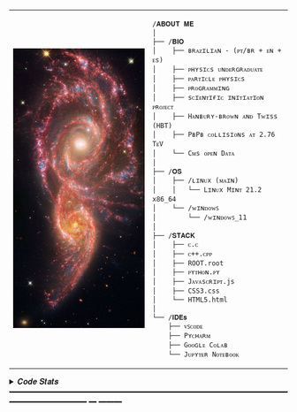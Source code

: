 <table>
  <tr>
    <td style="width: 50%;">
       <img src="https://github.com/estevamgd/estevamgd/blob/main/readme_image2.jpg" alt="" style="width: 200%; border: none;"/>
    </td>
    <td style="width: 50%; vertical-align: top;">
</p>

    /𝐀𝐁𝐎𝐔𝐓 𝐌𝐄
    │
    ├── /𝐁𝐈𝐎
    │    ├── ʙʀᴀᴢɪʟɪᴀɴ - (ᴘᴛ/ʙʀ + ᴇɴ + ᴇs)
    │    ├── ᴘʜʏsɪᴄs ᴜɴᴅᴇʀɢʀᴀᴅᴜᴀᴛᴇ 
    │    ├── ᴘᴀʀᴛɪᴄʟᴇ ᴘʜʏsɪᴄs
    │    ├── ᴘʀᴏɢʀᴀᴍᴍɪɴɢ
    │    ├── sᴄɪᴇɴᴛɪғɪᴄ ɪɴɪᴛɪᴀᴛɪᴏɴ ᴘʀᴏᴊᴇᴄᴛ
    │    ├── Hᴀɴʙᴜʀʏ-ʙʀᴏᴡɴ ᴀɴᴅ Tᴡɪss (HBT)
    │    ├── PʙPʙ ᴄᴏʟʟɪsɪᴏɴs ᴀᴛ 2.76 TᴇV
    │    └── Cᴍs ᴏᴘᴇɴ Dᴀᴛᴀ
    │
    ├── /𝐎𝐒
    │    ├── /ʟɪɴᴜx (ᴍᴀɪɴ)
    │    │   └── Lɪɴᴜx Mɪɴᴛ 21.2 x86_64
    │    └── /ᴡɪɴᴅᴏᴡꜱ
    │        └── /ᴡɪɴᴅᴏᴡꜱ_𝟣𝟣
    │            
    ├── /𝐒𝐓𝐀𝐂𝐊
    │    ├── ᴄ.ᴄ
    │    ├── ᴄ++.ᴄᴘᴘ
    │    ├── ROOT.root
    │    ├── ᴘʏᴛʜᴏɴ.ᴘʏ
    │    ├── Jᴀᴠᴀsᴄʀɪᴘᴛ.js
    │    ├── CSS3.css
    │    └── HTML5.html
    │
    └── /𝐈𝐃𝐄𝐬
        ├── ᴠꜱᴄᴏᴅᴇ
        ├── Pʏᴄʜᴀʀᴍ
        ├── Gᴏᴏɢʟᴇ Cᴏʟᴀʙ
        └── Jᴜᴘʏᴛᴇʀ Nᴏᴛᴇʙᴏᴏᴋ
        
  </tr>
</table>
<details>
<summary> 𝑪𝒐𝒅𝒆 𝑺𝒕𝒂𝒕𝒔 ━━━━━━━━━━━━━━━━━━━━━━━━━━━━━━━━━━━━━━━━━━━━━━ ━ ━━━</summary>
<br>
  <img src="https://github-readme-stats.vercel.app/api/top-langs/?username=estevamgd&theme=vision-friendly-dark&hide_border=false&include_all_commits=false&count_private=true&layout=compact" height="163," alt="Languages" /> <img src="https://github-readme-stats.vercel.app/api?username=estevamgd&theme=vision-friendly-dark&hide_border=false&include_all_commits=false&count_private=true" height="163" alt="stats graph"  />
<br>
</details>
